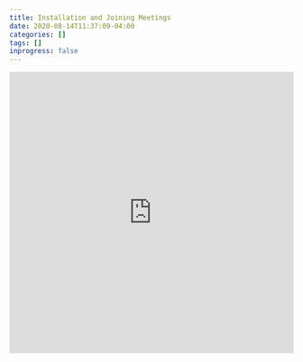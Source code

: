 ```yaml
---
title: Installation and Joining Meetings
date: 2020-08-14T11:37:09-04:00
categories: []
tags: []
inprogress: false
---
```


<iframe width="100%" height="500" src="https://www.youtube.com/embed/YfP2o0JFAFU?list=PLQ-N5KyJUu_V_esEKw-58jHutd_pxLPvl" frameborder="0" allow="accelerometer; autoplay; encrypted-media; gyroscope; picture-in-picture" allowfullscreen></iframe>

